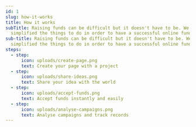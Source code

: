 ```yaml
---
id: 1
slug: how-it-works
title: How it works
subTitle: Raising funds can be difficult but it doesn't have to be. We have
  simplified the things to do in order to have a successful online fundraiser.
sub-title: Raising funds can be difficult but it doesn't have to be. We have
  simplified the things to do in order to have a successful online fundraiser.
steps:
  - step:
      icon: uploads/create-page.png
      text: Create your page with a project
  - step:
      icon: uploads/share-ideas.png
      text: Share your idea with the world
  - step:
      icon: uploads/accept-funds.png
      text: Accept funds instantly and easily
  - step:
      icon: uploads/analyse-campaigns.png
      text: Analyse campaigns and track records
---
```

